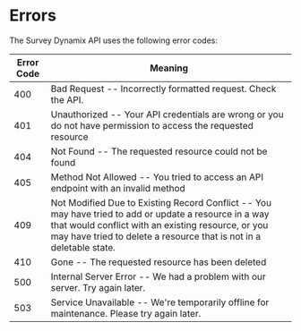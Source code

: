 # Errors

The Survey Dynamix API uses the following error codes:


Error Code | Meaning
---------- | -------
400 | Bad Request -- Incorrectly formatted request. Check the API.
401 | Unauthorized -- Your API credentials are wrong or you do not have permission to access the requested resource
404 | Not Found -- The requested resource could not be found
405 | Method Not Allowed -- You tried to access an API endpoint with an invalid method
409 | Not Modified Due to Existing Record Conflict -- You may have tried to add or update a resource in a way that would conflict with an existing resource, or you may have tried to delete a resource that is not in a deletable state.
410 | Gone -- The requested resource has been deleted
500 | Internal Server Error -- We had a problem with our server. Try again later.
503 | Service Unavailable -- We're temporarily offline for maintenance. Please try again later.
